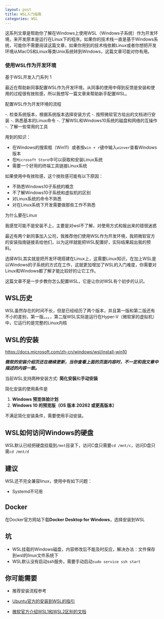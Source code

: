 ```yaml
---
layout: post
title: WSL入门指南
categories: WSL
---
```


这系列文章是帮助你了解在Windows上使用WSL（Windows子系统）作为开发环境，来开发原本是运行在Linux下的程序。如果你的技术栈一直是基于Windows系统，可能你不需要阅读这篇文章，如果你用到的技术栈依赖Linux或者你想把开发环境从MacOS和Linux等类Unix系统转到Windows，这篇文章可能对你有用。

### 使用WSL作为开发环境

基于WSL开发入门系列 1

最近在帮助新同事配置WSL作为开发环境，从同事的使用中得到反馈是安装和使用的过程很有挫败感，所以我想写一篇文章来帮助新手配置WSL。

配置WSL作为开发环境的流程

-. 检查系统版本，根据系统版本选择安装方式
-. 按照微软官方给出的文档进行安装
-. 熟悉基本的Linux命令
-. 了解WSL和Windows10系统的磁盘和网络的互操作
-. 了解一些常用的工具

用到的知识：

* 在Windows的搜索框（Win11）或者按`win + r`键中输入`winver`查看Windows版本
* 在`Microsoft Store`中可以获取和安装Linux系统
* 需要一个好用的终端工具链接Linux系统

如果使用中有挫败感，这个挫败感可能有以下原因：

* 不熟悉Windows10子系统的概念
* 不了解Windows10子系统和虚拟机的区别
* 对Linux系统的命令不熟悉
* 对在Linux系统下开发需要做那些工作不熟悉

为什么要在Linux

我感觉可能不是安装不上，主要是对wsl不了解，对使用方式和报出来的错很迷惑

最近有两个新同事加入公司，我推荐他们使用WSL作为开发环境，我把微软官方的安装指南链接丢给他们，以为这样就能把WSL配置好，实际结果超出我的预料。

选择WSL其实就是把开发环境搭建在Linux上，这需要Linux知识，在加上WSL是以Windows的子系统的方式在工作，这就更加增加了WSL的入门难度，你需要对Linux和Windows都了解才能比较好的让它工作。

这篇文章不是一步步教你怎么配置WSL，它是让你对WSL有个初步的认识。

## WSL历史

WSL虽然存在的时间不长，但是已经经历了两个版本，并且第一版和第二版还有不小的差别，第一版。。。，第二版WSL实际是运行在Hyper-V（微软家的虚拟机）中，它运行的是完整的Linux内核

## WSL的安装

https://docs.microsoft.com/zh-cn/windows/wsl/install-win10

***微软的安装介绍页还在继续更新，当你查看上面的页面内容时，不一定和我文章中描述的内容一致。***

当前WSL支持两种安装方式: **简化安装**和**手动安装**

简化安装的使用条件是
1. **Windows 预览体验计划**
2. **Windows 10 的预览版（OS 版本 20262 或更高版本）**

不满足简化安装条件，需要使用手动安装。

## WSL如何访问Windows的硬盘

WSL默认已经把硬盘挂载到`/mnt`目录下，访问C盘只需要`cd /mnt/c`，访问D盘只需`cd /mnt/d`

## 建议

WSL还不完全兼容linux，使用中有如下问题：

* Systemd不可用

## Docker

在Docker官方网站下载**Docker Desktop for Windows**，选择安装到WSL

## 坑

* WSL挂载的Windows磁盘，内容修改后不能及时反应，解决办法：文件保存到wsl的linux文件系统下
* WSL默认没有启动ssh服务，需要手动启动`sudo service ssh start`

## 你可能需要

* 推荐安装流程参考

* [Ubuntu官方的安装到WSL的指引](https://ubuntu.com/wsl)
* [微软官方介绍WSL1和WSL2区别的文档](https://docs.microsoft.com/zh-cn/windows/wsl/compare-versions)
